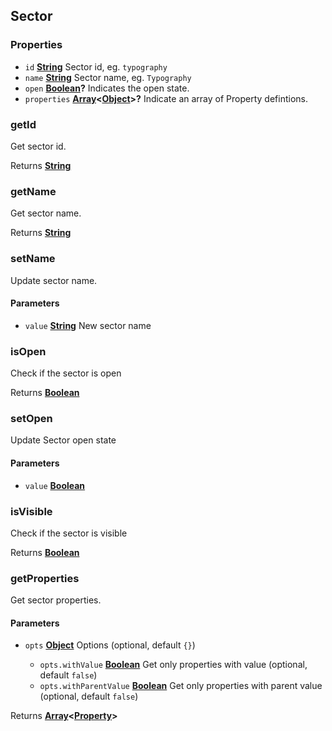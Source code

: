 <!-- Generated by documentation.js. Update this documentation by updating the source code. -->

## Sector



[Property]: property.html

### Properties

*   `id` **[String][1]** Sector id, eg. `typography`
*   `name` **[String][1]** Sector name, eg. `Typography`
*   `open` **[Boolean][2]?** Indicates the open state.
*   `properties` **[Array][3]<[Object][4]>?** Indicate an array of Property defintions.

### getId

Get sector id.

Returns **[String][1]**&#x20;

### getName

Get sector name.

Returns **[String][1]**&#x20;

### setName

Update sector name.

#### Parameters

*   `value` **[String][1]** New sector name

### isOpen

Check if the sector is open

Returns **[Boolean][2]**&#x20;

### setOpen

Update Sector open state

#### Parameters

*   `value` **[Boolean][2]**&#x20;

### isVisible

Check if the sector is visible

Returns **[Boolean][2]**&#x20;

### getProperties

Get sector properties.

#### Parameters

*   `opts` **[Object][4]** Options (optional, default `{}`)

    *   `opts.withValue` **[Boolean][2]** Get only properties with value (optional, default `false`)
    *   `opts.withParentValue` **[Boolean][2]** Get only properties with parent value (optional, default `false`)

Returns **[Array][3]<[Property]>**&#x20;

[1]: https://developer.mozilla.org/docs/Web/JavaScript/Reference/Global_Objects/String

[2]: https://developer.mozilla.org/docs/Web/JavaScript/Reference/Global_Objects/Boolean

[3]: https://developer.mozilla.org/docs/Web/JavaScript/Reference/Global_Objects/Array

[4]: https://developer.mozilla.org/docs/Web/JavaScript/Reference/Global_Objects/Object
